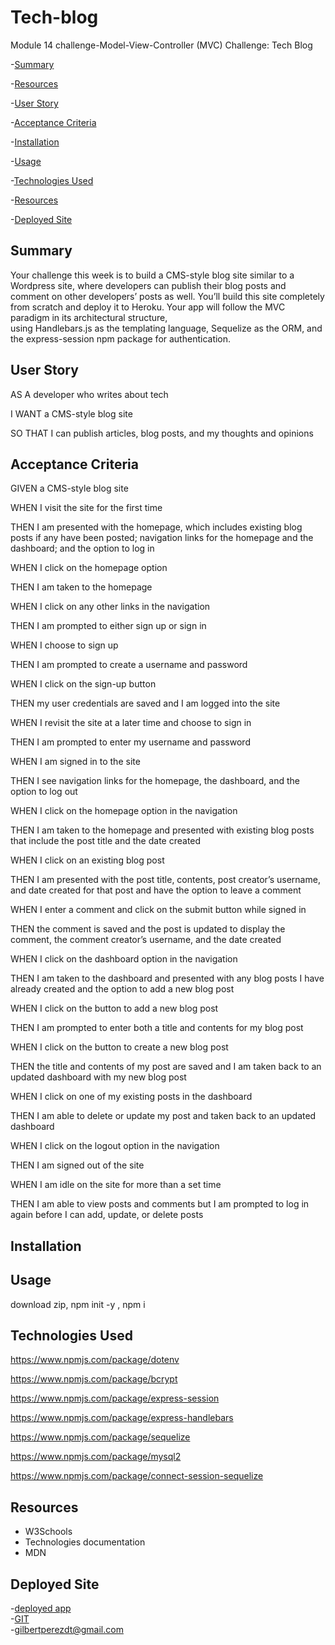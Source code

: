 # Tech-blog
Module 14 challenge-Model-View-Controller (MVC) Challenge: Tech Blog


-[Summary](#summary)  

-[Resources](#resources)   

-[User Story](#user-story)  

-[Acceptance Criteria](#acceptance-criteria)  

-[Installation](#installation)  

-[Usage](#usage)  

-[Technologies Used](#technologies-used)  

-[Resources](#resources)  

-[Deployed Site](#deployed-site)  



## Summary
Your challenge this week is to build a CMS-style blog site similar to a Wordpress site, where developers can publish their blog posts and comment on other developers’ posts as well. You’ll build this site completely from scratch and deploy it to Heroku. Your app will follow the MVC paradigm in its architectural structure,<br> using Handlebars.js as the templating language, Sequelize as the ORM, and the express-session npm package for authentication.
## User Story
AS A developer who writes about tech  

I WANT a CMS-style blog site  

SO THAT I can publish articles, blog posts, and my thoughts and opinions  

## Acceptance Criteria
GIVEN a CMS-style blog site  

WHEN I visit the site for the first time  

THEN I am presented with the homepage, which includes existing blog posts if any have been posted; navigation links for the homepage and the dashboard; and the option to log in  

WHEN I click on the homepage option  

THEN I am taken to the homepage  

WHEN I click on any other links in the navigation  

THEN I am prompted to either sign up or sign in  

WHEN I choose to sign up  

THEN I am prompted to create a username and password  

WHEN I click on the sign-up button  

THEN my user credentials are saved and I am logged into the site  

WHEN I revisit the site at a later time and choose to sign in  

THEN I am prompted to enter my username and password  

WHEN I am signed in to the site  

THEN I see navigation links for the homepage, the dashboard, and the option to log out  

WHEN I click on the homepage option in the navigation  

THEN I am taken to the homepage and presented with existing blog posts that include the post title and the date created  

WHEN I click on an existing blog post  

THEN I am presented with the post title, contents, post creator’s username, and date created for that post and have the option to leave a comment  

WHEN I enter a comment and click on the submit button while signed in  

THEN the comment is saved and the post is updated to display the comment, the comment creator’s username, and the date created  

WHEN I click on the dashboard option in the navigation  

THEN I am taken to the dashboard and presented with any blog posts I have already created and the option to add a new blog post  

WHEN I click on the button to add a new blog post  

THEN I am prompted to enter both a title and contents for my blog post  

WHEN I click on the button to create a new blog post  

THEN the title and contents of my post are saved and I am taken back to an updated dashboard with my new blog post  

WHEN I click on one of my existing posts in the dashboard  

THEN I am able to delete or update my post and taken back to an updated dashboard  

WHEN I click on the logout option in the navigation  

THEN I am signed out of the site  

WHEN I am idle on the site for more than a set time  

THEN I am able to view posts and comments but I am prompted to log in again before I can add, update, or delete posts  


## Installation

## Usage
download zip, npm init -y , npm i 

## Technologies Used
https://www.npmjs.com/package/dotenv

https://www.npmjs.com/package/bcrypt  

https://www.npmjs.com/package/express-session  

https://www.npmjs.com/package/express-handlebars  

https://www.npmjs.com/package/sequelize  

https://www.npmjs.com/package/mysql2  

https://www.npmjs.com/package/connect-session-sequelize  

## Resources

- W3Schools
- Technologies documentation
- MDN
## Deployed Site 
-[deployed app](https://secret-scrubland-76377-bb0e72ad3cf2.herokuapp.com/)  
-[GIT](https://github.com/Homelesscats)  
-<gilbertperezdt@gmail.com>  
